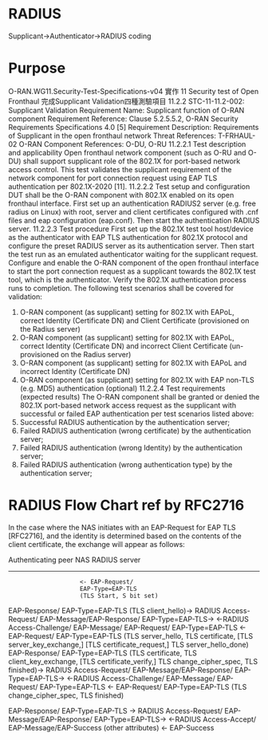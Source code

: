 # RADIUS
Supplicant->Authenticator->RADIUS coding

# Purpose
O-RAN.WG11.Security-Test-Specifications-v04
實作 11 Security test of Open Fronthaul
完成Supplicant Validation四種測驗項目
11.2.2 STC-11-11.2-002: Supplicant Validation
Requirement Name: Supplicant function of O-RAN component
Requirement Reference: Clause 5.2.5.5.2, O-RAN Security Requirements Specifications 4.0 [5]
Requirement Description: Requirements of Supplicant in the open fronthaul network
Threat References: T-FRHAUL-02
O-RAN Component References: O-DU, O-RU
11.2.2.1 Test description and applicability
Open fronthaul network component (such as O-RU and O-DU) shall support supplicant role of the 
802.1X for port-based network access control. This test validates the supplicant requirement of the 
network component for port connection request using EAP TLS authentication per 802.1X-2020 
[11].
11.2.2.2 Test setup and configuration
DUT shall be the O-RAN component with 802.1X enabled on its open fronthaul interface.
First set up an authentication RADIUS2 server (e.g. free radius on Linux) with root, server and client 
certificates configured with .cnf files and eap configuration (eap.conf). Then start the 
authentication RADIUS server.
11.2.2.3 Test procedure
First set up the 802.1X test tool host/device as the authenticator with EAP TLS authentication for 
802.1X protocol and configure the preset RADIUS server as its authentication server. Then start the 
test run as an emulated authenticator waiting for the supplicant request.
Configure and enable the O-RAN component of the open fronthaul interface to start the port 
connection request as a supplicant towards the 802.1X test tool, which is the authenticator. Verify
the 802.1X authentication process runs to completion.
The following test scenarios shall be covered for validation:
1. O-RAN component (as supplicant) setting for 802.1X with EAPoL, correct Identity 
(Certificate DN) and Client Certificate (provisioned on the Radius server)
2. O-RAN component (as supplicant) setting for 802.1X with EAPoL, correct Identity 
(Certificate DN) and incorrect Client Certificate (un-provisioned on the Radius server)
3. O-RAN component (as supplicant) setting for 802.1X with EAPoL and incorrect Identity (Certificate DN)
4. O-RAN component (as supplicant) setting for 802.1X with EAP non-TLS (e.g. MD5) 
authentication (optional)
11.2.2.4 Test requirements (expected results)
The O-RAN component shall be granted or denied the 802.1X port-based network access request 
as the supplicant with successful or failed EAP authentication per test scenarios listed above:
1. Successful RADIUS authentication by the authentication server;
2. Failed RADIUS authentication (wrong certificate) by the authentication server;
3. Failed RADIUS authentication (wrong Identity) by the authentication server;
4. Failed RADIUS authentication (wrong authentication type) by the authentication server;
# RADIUS Flow Chart ref by RFC2716
 In the case where the NAS initiates with an EAP-Request for EAP TLS
   [RFC2716], and the identity is determined based on the contents of
   the client certificate, the exchange will appear as follows:

Authenticating peer     NAS                    RADIUS server
-------------------     ---                    -------------
                        <- EAP-Request/
                        EAP-Type=EAP-TLS
                        (TLS Start, S bit set)
EAP-Response/
EAP-Type=EAP-TLS
(TLS client_hello)->
                        RADIUS Access-Request/
                        EAP-Message/EAP-Response/
                        EAP-Type=EAP-TLS->
                                              <-RADIUS Access-Challenge/
                                              EAP-Message/
                                              EAP-Request/
                                              EAP-Type=EAP-TLS
                         <- EAP-Request/
                         EAP-Type=EAP-TLS
                         (TLS server_hello,
                         TLS certificate,
                   [TLS server_key_exchange,]
                   [TLS certificate_request,]
                       TLS server_hello_done)
EAP-Response/
EAP-Type=EAP-TLS
(TLS certificate,
TLS client_key_exchange,
[TLS certificate_verify,]
TLS change_cipher_spec,
TLS finished)->
                        RADIUS Access-Request/
                        EAP-Message/EAP-Response/
                        EAP-Type=EAP-TLS->
                                              <-RADIUS Access-Challenge/
                                              EAP-Message/
                                              EAP-Request/
                                              EAP-Type=EAP-TLS
                        <- EAP-Request/
                        EAP-Type=EAP-TLS
                        (TLS change_cipher_spec,
                        TLS finished)

EAP-Response/
EAP-Type=EAP-TLS ->
                        RADIUS Access-Request/
                        EAP-Message/EAP-Response/
                        EAP-Type=EAP-TLS->
                                              <-RADIUS Access-Accept/
                                              EAP-Message/EAP-Success
                                              (other attributes)
                        <- EAP-Success


